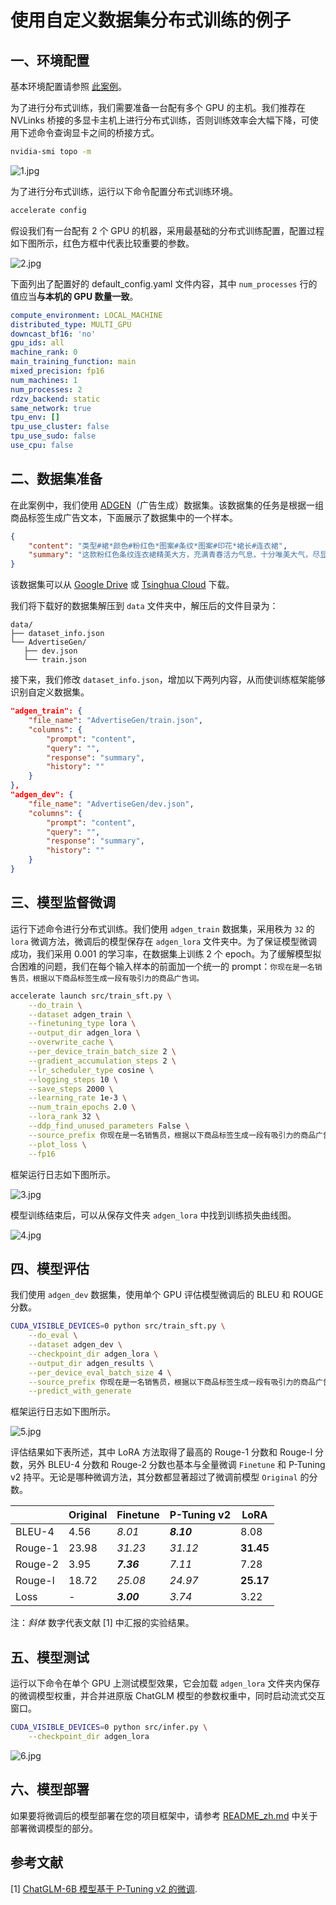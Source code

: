 # 使用自定义数据集分布式训练的例子

## 一、环境配置

基本环境配置请参照 [此案例](alter_self_cognition.md)。

为了进行分布式训练，我们需要准备一台配有多个 GPU 的主机。我们推荐在 NVLinks 桥接的多显卡主机上进行分布式训练，否则训练效率会大幅下降，可使用下述命令查询显卡之间的桥接方式。

```bash
nvidia-smi topo -m
```

![1.jpg](media/ads_generation_1.jpg)

为了进行分布式训练，运行以下命令配置分布式训练环境。

```bash
accelerate config
```

假设我们有一台配有 2 个 GPU 的机器，采用最基础的分布式训练配置，配置过程如下图所示，红色方框中代表比较重要的参数。

![2.jpg](media/ads_generation_2.jpg)

下面列出了配置好的 default_config.yaml 文件内容，其中 `num_processes` 行的值应当**与本机的 GPU 数量一致**。

```yaml
compute_environment: LOCAL_MACHINE
distributed_type: MULTI_GPU
downcast_bf16: 'no'
gpu_ids: all
machine_rank: 0
main_training_function: main
mixed_precision: fp16
num_machines: 1
num_processes: 2
rdzv_backend: static
same_network: true
tpu_env: []
tpu_use_cluster: false
tpu_use_sudo: false
use_cpu: false
```

## 二、数据集准备

在此案例中，我们使用 [ADGEN](https://aclanthology.org/D19-1321.pdf)（广告生成）数据集。该数据集的任务是根据一组商品标签生成广告文本，下面展示了数据集中的一个样本。

```json
{
    "content": "类型#裙*颜色#粉红色*图案#条纹*图案#印花*裙长#连衣裙",
    "summary": "这款粉红色条纹连衣裙精美大方，充满青春活力气息，十分唯美大气，尽显女性俏丽活泼感。且配以可爱亮眼的印花设计，更显女性甜美气息。"
}
```

该数据集可以从 [Google Drive](https://drive.google.com/file/d/13_vf0xRTQsyneRKdD1bZIr93vBGOczrk/view?usp=sharing) 或 [Tsinghua Cloud](https://cloud.tsinghua.edu.cn/f/b3f119a008264b1cabd1/?dl=1) 下载。

我们将下载好的数据集解压到 `data` 文件夹中，解压后的文件目录为：

```
data/
├── dataset_info.json
└── AdvertiseGen/
   ├── dev.json
   └── train.json
```

接下来，我们修改 `dataset_info.json`，增加以下两列内容，从而使训练框架能够识别自定义数据集。

```json
"adgen_train": {
    "file_name": "AdvertiseGen/train.json",
    "columns": {
        "prompt": "content",
        "query": "",
        "response": "summary",
        "history": ""
    }
},
"adgen_dev": {
    "file_name": "AdvertiseGen/dev.json",
    "columns": {
        "prompt": "content",
        "query": "",
        "response": "summary",
        "history": ""
    }
}
```

## 三、模型监督微调

运行下述命令进行分布式训练。我们使用 `adgen_train` 数据集，采用秩为 `32` 的 `lora` 微调方法，微调后的模型保存在 `adgen_lora` 文件夹中。为了保证模型微调成功，我们采用 0.001 的学习率，在数据集上训练 2 个 epoch。为了缓解模型拟合困难的问题，我们在每个输入样本的前面加一个统一的 prompt：`你现在是一名销售员，根据以下商品标签生成一段有吸引力的商品广告词。`

```bash
accelerate launch src/train_sft.py \
    --do_train \
    --dataset adgen_train \
    --finetuning_type lora \
    --output_dir adgen_lora \
    --overwrite_cache \
    --per_device_train_batch_size 2 \
    --gradient_accumulation_steps 2 \
    --lr_scheduler_type cosine \
    --logging_steps 10 \
    --save_steps 2000 \
    --learning_rate 1e-3 \
    --num_train_epochs 2.0 \
    --lora_rank 32 \
    --ddp_find_unused_parameters False \
    --source_prefix 你现在是一名销售员，根据以下商品标签生成一段有吸引力的商品广告词。 \
    --plot_loss \
    --fp16
```

框架运行日志如下图所示。

![3.jpg](media/ads_generation_3.jpg)

模型训练结束后，可以从保存文件夹 `adgen_lora` 中找到训练损失曲线图。

![4.jpg](media/ads_generation_4.jpg)

## 四、模型评估

我们使用 `adgen_dev` 数据集，使用单个 GPU 评估模型微调后的 BLEU 和 ROUGE 分数。

```bash
CUDA_VISIBLE_DEVICES=0 python src/train_sft.py \
    --do_eval \
    --dataset adgen_dev \
    --checkpoint_dir adgen_lora \
    --output_dir adgen_results \
    --per_device_eval_batch_size 4 \
    --source_prefix 你现在是一名销售员，根据以下商品标签生成一段有吸引力的商品广告词。 \
    --predict_with_generate
```

框架运行日志如下图所示。

![5.jpg](media/ads_generation_5.jpg)

评估结果如下表所述，其中 LoRA 方法取得了最高的 Rouge-1 分数和 Rouge-l 分数，另外 BLEU-4 分数和 Rouge-2 分数也基本与全量微调 `Finetune` 和 P-Tuning v2 持平。无论是哪种微调方法，其分数都显著超过了微调前模型 `Original` 的分数。

|         | Original |  Finetune  | P-Tuning v2 |    LoRA   |
| ------- | -------- | ---------- | ----------- | --------- |
| BLEU-4  | 4.56     | *8.01*     | ***8.10***  | 8.08      |
| Rouge-1 | 23.98    | *31.23*    | *31.12*     | **31.45** |
| Rouge-2 | 3.95     | ***7.36*** | *7.11*      | 7.28      |
| Rouge-l | 18.72    | *25.08*    | *24.97*     | **25.17** |
| Loss    | -        | ***3.00*** | *3.74*      | 3.22      |

注：*斜体* 数字代表文献 [1] 中汇报的实验结果。

## 五、模型测试

运行以下命令在单个 GPU 上测试模型效果，它会加载 `adgen_lora` 文件夹内保存的微调模型权重，并合并进原版 ChatGLM 模型的参数权重中，同时启动流式交互窗口。

```bash
CUDA_VISIBLE_DEVICES=0 python src/infer.py \
    --checkpoint_dir adgen_lora
```

![6.jpg](media/ads_generation_6.jpg)

## 六、模型部署

如果要将微调后的模型部署在您的项目框架中，请参考 [README_zh.md](../README_zh.md#模型部署) 中关于部署微调模型的部分。

## 参考文献

[1] [ChatGLM-6B 模型基于 P-Tuning v2 的微调](https://github.com/THUDM/ChatGLM-6B/blob/main/ptuning/README.md).
